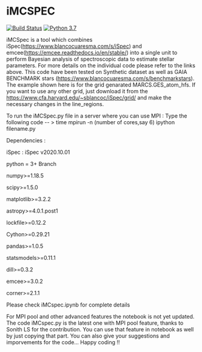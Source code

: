# iMCSPEC
[![Build Status](https://img.shields.io/badge/release-1.0.0-orange)](https://github.com/SwastikC/iMCSpec)
[![Python 3.7](https://img.shields.io/badge/python-3.7-blue.svg)](https://www.python.org/downloads/release/python-371/)

iMCSpec is a tool which combines iSpec(https://www.blancocuaresma.com/s/iSpec) and emcee(https://emcee.readthedocs.io/en/stable/) into a single unit to perform Bayesian analysis of spectroscopic data to estimate stellar parameters. For more details on the individual code please refer to the links above. This code have been tested on Synthetic dataset as well as GAIA BENCHMARK stars (https://www.blancocuaresma.com/s/benchmarkstars). The example shown here is for the grid genarated MARCS.GES_atom_hfs. If you want to use any other grid, just download it from the https://www.cfa.harvard.edu/~sblancoc/iSpec/grid/ and make the necessary changes in the line_regions.

To run the iMCSpec.py file in a server where you can use MPI : Type the following code -- > time mpirun -n (number of cores,say 6) ipython filename.py 


Dependencies :

iSpec : iSpec v2020.10.01

python = 3+ Branch

numpy>=1.18.5

scipy>=1.5.0

matplotlib>=3.2.2

astropy>=4.0.1.post1

lockfile>=0.12.2

Cython>=0.29.21

pandas>=1.0.5

statsmodels>=0.11.1

dill>=0.3.2

emcee>=3.0.2

corner>=2.1.1

Please check iMCspec.ipynb for complete details

For MPI pool and other advanced features the notebook is not yet updated. The code iMCspec.py is the latest one with MPI pool feature, thanks to Sonith LS for the contribution. You can use that feature in notebook as well by just copying that part. You can also give your suggestions and imporvements for the code...
Happy coding !! 
